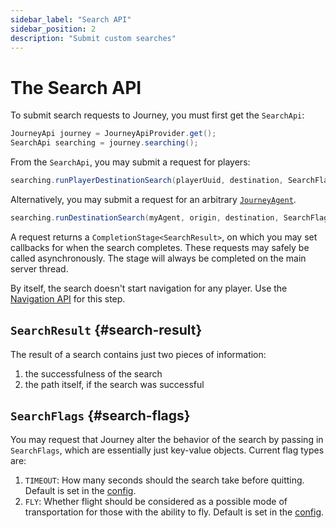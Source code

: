 ```yaml
---
sidebar_label: "Search API"
sidebar_position: 2
description: "Submit custom searches"
---
```


# The Search API

To submit search requests to Journey, you must first get the `SearchApi`:

```java
JourneyApi journey = JourneyApiProvider.get();
SearchApi searching = journey.searching();
```

From the `SearchApi`, you may submit a request for players:

```java
searching.runPlayerDestinationSearch(playerUuid, destination, SearchFlags.of(/* any desired flags */));
```

Alternatively, you may submit a request for an arbitrary [`JourneyAgent`](/docs/dev/journey-agent.md).

```java
searching.runDestinationSearch(myAgent, origin, destination, SearchFlags.of(/* any desired flags*/));
```

A request returns a `CompletionStage<SearchResult>`, on which you may set callbacks for when the search completes. These requests may safely be called asynchronously. The stage will always be completed on the main server thread.

By itself, the search doesn't start navigation for any player. Use the [Navigation API](/docs/dev/navigation-api.md) for this step.

## `SearchResult` {#search-result}

The result of a search contains just two pieces of information:

1. the successfulness of the search
2. the path itself, if the search was successful

## `SearchFlags` {#search-flags}

You may request that Journey alter the behavior of the search by passing in `SearchFlags`, which are essentially just key-value objects. Current flag types are:

1. `TIMEOUT`: How many seconds should the search take before quitting. Default is set in the [config](/docs/config.md).
2. `FLY`: Whether flight should be considered as a possible mode of transportation for those with the ability to fly. Default is set in the [config](/docs/config.md).
